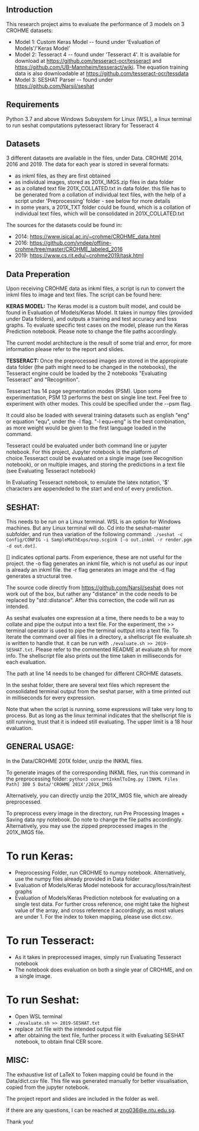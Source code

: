 ## Introduction
This research project aims to evaluate the performance of 3 models on 3 CROHME datasets:
- Model 1: Custom Keras Model -- found under 'Evaluation of Models'/'Keras Model'
- Model 2: Tesseract 4 -- found under 'Tesseract 4'. It is available for download at https://github.com/tesseract-ocr/tesseract and https://github.com/UB-Mannheim/tesseract/wiki. The equation training data is also downloadable at https://github.com/tesseract-ocr/tessdata
- Model 3: SESHAT Parser -- found under https://github.com/Narsil/seshat


## Requirements
Python 3.7 and above
Windows Subsystem for Linux (WSL), a linux terminal to run seshat computations
pytesseract library for Tesseract 4


## Datasets
3 different datasets are available in the files, under Data. CROHME 2014, 2016 and 2019. The data for each year is stored in several formats:

- as inkml files, as they are first obtained
- as individual images, stored as 201X_IMGS.zip files in data folder
- as a collated text file 201X_COLLATED.txt in data folder. this file has to be generated from a collation of individual text files, with the help of a script under 'Preprocessing' folder - see below for more details
- in some years, a 201X_TXT folder could be found, which is a collation of individual text files, which will be consolidated in 201X_COLLATED.txt

The sources for the datasets could be found in:

- 2014: https://www.isical.ac.in/~crohme/CROHME_data.html
- 2016: https://github.com/vndee/offline-crohme/tree/master/CROHME_labeled_2016
- 2019: https://www.cs.rit.edu/~crohme2019/task.html


## Data Preperation
Upon receiving CROHME data as inkml files, a script is run to convert the inkml files to image and text files. The script can be found here:


**KERAS MODEL:**
The Keras model is a custom built model, and could be found in Evaluation of Models/Keras Model. It takes in numpy files (provided under Data folders), and outputs a training and test accuracy and loss graphs. To evaluate specific test cases on the model, please run the Keras Prediction notebook. Please note to change the file paths accordingly. 

The current model architecture is the result of some trial and error, for more information please refer to the report and slides.


**TESSERACT:**
Once the preprocessed images are stored in the appropirate data folder (the path might need to be changed in the notebooks), the Tesseract engine could be loaded by the 2 notebooks "Evaluating Tesseract" and "Recognition". 

Tesseract has 14 page segmentation modes (PSM). Upon some experimentation, PSM 13 performs the best on single line text. Feel free to experiment with other modes. This could be specified under the --psm flag.  

It could also be loaded with several training datasets such as english "eng" or equation "equ", under the -l flag. "-l equ+eng" is the best  combination, as more weight would be given to the first language loaded in the command.

Tesseract could be evaluated under both command line or jupyter notebook. For this project, Jupyter notebook is the platform of choice.Tesseract could be evaluated on a single image (see Recognition notebook), or on multiple images, and storing the predictions in a text file (see Evaluating Tesseract notebook)

In Evaluating Tesseract notebook, to emulate the latex notation, '$' characters are appendeded to the start and end of every prediction.


## SESHAT:
This needs to be run on a Linux terminal. WSL is an option for Windows machines. But any Linux terminal will do. Cd into the seshat-master subfolder, and run thea variation of the following command: ```./seshat -c Config/CONFIG -i SampleMathExps/exp.scgink [-o out.inkml -r render.pgm -d out.dot]```. 

[] indicates optional parts. From experience, these are not useful for the project. the -o flag generates an inkml file, which is not useful as our input is already an inkml file. the -r flag generates an image and the -d flag generates a structural tree. 

The source code directly from https://github.com/Narsil/seshat does not work out of the box, but rather any "distance" in the code needs to be replaced by "std::distance". After this correction, the code will run as intended.

As seshat evaluates one expression at a time, there needs to be a way to collate and pipe the output into a text file. For the experiment, the >> terminal operator is used to pipe the terminal outtput into a text file. To iterate the command over all files in a directory, a shellscript file evaluate.sh is written to handle that. it can be run with ```./evaluate.sh >> 2019-SESHAT.txt```. Please refer to the commented README at evaluate.sh for more info. The shellscript file also prints out the time taken in milliseconds for each evaluation.

The path at line 14 needs to be changed for different CROHME datasets.

In the seshat folder, there are several text files which represent the consolidated terminal output from the seshat parser, with a time printed out in milliseconds for every expression.

Note that when the script is running, some expressions will take very long to process. But as long as the linux terminal indicates that the shellscript file is still running,  trust that it is indeed still evaluating. The upper limit is a 18 hour evaluation.


## GENERAL USAGE:
In the Data/CROHME 201X folder, unzip the INKML files.

To generate images of the corresponding INKML files, run this command in the preprocessing folder:
```python3 convertInkmlToImg.py [INKML Files Path] 300 5 Data/'CROHME 201X'/201X_IMGS``` 

Alternatively, you can directly unzip the 201X_IMGS file, which are already preprocessed.

To preprocess every image in the directory, run Pre Processing Images + Saving data npy notebook. Do note to change the file paths accordingly. Alternatively, you may use the zipped preprocessed images in the 201X_IMGS file.

# To run Keras:
- Preprocessing Folder, run CROHME to numpy notebook. Alternatively, use the numpy files already provided in Data folder
- Evaluation of Models/Keras Model notebook for accuracy/loss/train/test graphs
- Evaluation of Models/Keras Prediction notebook for evaluating on a single test data. For further cross reference, one might take the highest value of the array, and cross reference it accordingly, as most values are under 1. For the index to token mapping, please use dict.csv. 

# To run Tesseract:
- As it takes in preprocessed images, simply run Evaluating Tesseract notebook
- The notebook does evaluation on both a single year of CROHME, and on a single image. 

# To run Seshat:
- Open WSL terminal
- ``` ./evaluate.sh >> 2019-SESHAT.txt ```
- replace .txt file with the intended output file
- after obtaining the text file, further process it with Evaluating SESHAT notebook, to obtain final CER score.

## MISC:
The exhaustive list of LaTeX to Token mapping could be found in the Data/dict.csv file. This file was generated manually for better visualisation, copied from the jupyter notebook.

The project report and slides are included in the folder as well.

If there are any questions, I can be reached at zng036@e.ntu.edu.sg.

Thank you!